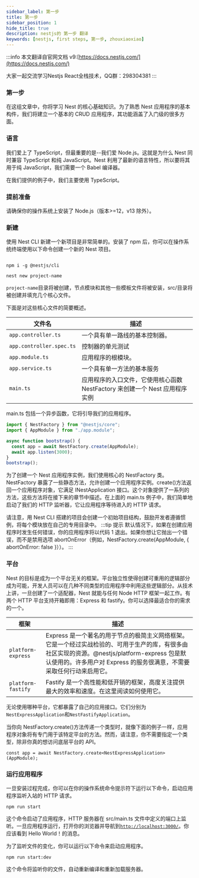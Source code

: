 ```yaml
---
sidebar_label: 第一步
title: 第一步
sidebar_position: 1
hide_title: true
description: nestjs的 第一步 翻译
keywords: [nestjs, first steps, 第一步, zhouxiaoxiao]
---
```


:::info
本文翻译自官网文档 v9:[https://docs.nestjs.com/](https://docs.nestjs.com/)

大家一起交流学习Nestjs React全栈技术，QQ群：298304381
:::

### 第一步

在这组文章中，你将学习 Nest 的核心基础知识。为了熟悉 Nest 应用程序的基本构件，我们将建立一个基本的 CRUD 应用程序，其功能涵盖了入门级的很多方面。

### 语言

我们爱上了 TypeScript，但最重要的是--我们爱 Node.js。这就是为什么 Nest 同时兼容 TypeScript 和纯 JavaScript。Nest 利用了最新的语言特性，所以要将其用于纯 JavaScript，我们需要一个 Babel 编译器。

在我们提供的例子中，我们主要使用 TypeScript。

### 提前准备

请确保你的操作系统上安装了 Node.js（版本>=12，v13 除外）。

### 新建

使用 Nest CLI 新建一个新项目是非常简单的。安装了 npm 后，你可以在操作系统终端使用以下命令创建一个新的 Nest 项目。

```text

npm i -g @nestjs/cli

nest new project-name

```

`project-name`目录将被创建，节点模块和其他一些模板文件将被安装，src/目录将被创建并填充几个核心文件。

下面是对这些核心文件的简要概述。

| 文件名                   | 描述                                                                        |
| ------------------------ | --------------------------------------------------------------------------- |
| `app.controller.ts`      | 一个具有单一路线的基本控制器。                                              |
| `app.controller.spec.ts` | 控制器的单元测试                                                            |
| `app.module.ts`          | 应用程序的根模块。                                                          |
| `app.service.ts`         | 一个具有单一方法的基本服务                                                  |
| `main.ts`                | 应用程序的入口文件，它使用核心函数 NestFactory 来创建一个 Nest 应用程序实例 |

main.ts 包括一个异步函数，它将引导我们的应用程序。

```jsx title="main.ts"
import { NestFactory } from "@nestjs/core";
import { AppModule } from "./app.module";

async function bootstrap() {
  const app = await NestFactory.create(AppModule);
  await app.listen(3000);
}
bootstrap();
```

为了创建一个 Nest 应用程序实例，我们使用核心的 NestFactory 类。NestFactory 暴露了一些静态方法，允许创建一个应用程序实例。create()方法返回一个应用程序对象，它满足 INestApplication 接口。这个对象提供了一系列的方法，这些方法将在接下来的章节中描述。在上面的 main.ts 例子中，我们简单地启动了我们的 HTTP 监听器，它让应用程序等待进入的 HTTP 请求。

请注意，用 Nest CLI 搭建的项目会创建一个初始项目结构，鼓励开发者遵循惯例，将每个模块放在自己的专用目录中。
:::tip 提示
默认情况下，如果在创建应用程序时发生任何错误，你的应用程序将以代码 1 退出。如果你想让它抛出一个错误，而不是禁用选项 abortOnError（例如，NestFactory.create(AppModule, { abortOnError: false }））。
:::

### 平台

Nest 的目标是成为一个平台无关的框架。平台独立性使得创建可重用的逻辑部分成为可能，开发人员可以在几种不同类型的应用程序中利用这些逻辑部分。从技术上讲，一旦创建了一个适配器，Nest 就能与任何 Node HTTP 框架一起工作。有两个 HTTP 平台支持开箱即用：Express 和 fastify。你可以选择最适合你的需求的一个。

| 框架               | 描述                                                                                                                                                                                                                   |
| ------------------ | ---------------------------------------------------------------------------------------------------------------------------------------------------------------------------------------------------------------------- |
| `platform-express` | Express 是一个著名的用于节点的极简主义网络框架。它是一个经过实战检验的、可用于生产的库，有很多由社区实现的资源。@nestjs/platform-express 包是默认使用的。许多用户对 Express 的服务很满意，不需要采取任何行动来启用它。 |
| `platform-fastify` | Fastify 是一个高性能和低开销的框架，高度关注提供最大的效率和速度。在这里阅读如何使用它。                                                                                                                               |

无论使用哪种平台，它都暴露了自己的应用接口。它们分别为`NestExpressApplication`和`NestFastifyApplication`。

当你向 NestFactory.create()方法传递一个类型时，就像下面的例子一样，应用程序对象将有专门用于该特定平台的方法。然而，请注意，你不需要指定一个类型，除非你真的想访问底层平台的 API。

```text
const app = await NestFactory.create<NestExpressApplication>(AppModule);
```

### 运行应用程序

一旦安装过程完成，你可以在你的操作系统命令提示符下运行以下命令，启动应用程序监听入站的 HTTP 请求。

```text
npm run start
```

这个命令启动了应用程序，HTTP 服务器在 src/main.ts 文件中定义的端口上监听。一旦应用程序运行，打开你的浏览器并导航到[`http://localhost:3000/`](http://localhost:3000/)。你应该看到 Hello World！的消息。

为了监听文件的变化，你可以运行以下命令来启动应用程序。

```text
npm run start:dev
```

这个命令将监听你的文件，自动重新编译和重新加载服务器。
